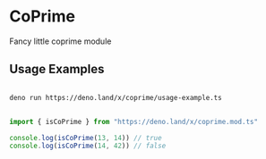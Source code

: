 # CoPrime

Fancy little coprime module

## Usage Examples

```sh

deno run https://deno.land/x/coprime/usage-example.ts

```


```ts

import { isCoPrime } from "https://deno.land/x/coprime.mod.ts"

console.log(isCoPrime(13, 14)) // true
console.log(isCoPrime(14, 42)) // false

```


  
